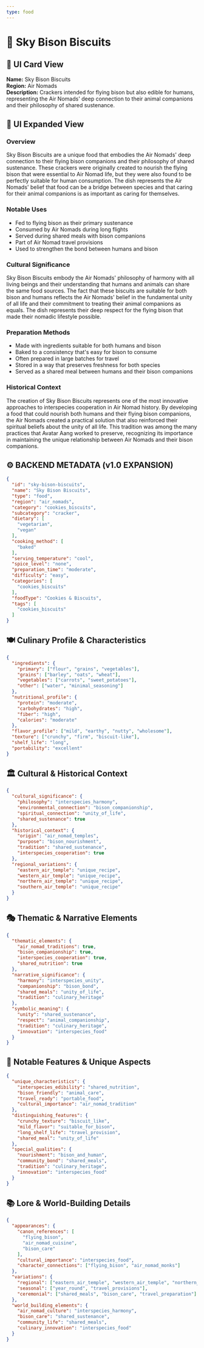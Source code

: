 ```yaml
---
type: food
---
```


# 🦬 Sky Bison Biscuits

## 🎴 UI Card View

**Name:** Sky Bison Biscuits  
**Region:** Air Nomads  
**Description:** Crackers intended for flying bison but also edible for humans, representing the Air Nomads' deep connection to their animal companions and their philosophy of shared sustenance.

## 📖 UI Expanded View

### Overview
Sky Bison Biscuits are a unique food that embodies the Air Nomads' deep connection to their flying bison companions and their philosophy of shared sustenance. These crackers were originally created to nourish the flying bison that were essential to Air Nomad life, but they were also found to be perfectly suitable for human consumption. The dish represents the Air Nomads' belief that food can be a bridge between species and that caring for their animal companions is as important as caring for themselves.

### Notable Uses
- Fed to flying bison as their primary sustenance
- Consumed by Air Nomads during long flights
- Served during shared meals with bison companions
- Part of Air Nomad travel provisions
- Used to strengthen the bond between humans and bison

### Cultural Significance
Sky Bison Biscuits embody the Air Nomads' philosophy of harmony with all living beings and their understanding that humans and animals can share the same food sources. The fact that these biscuits are suitable for both bison and humans reflects the Air Nomads' belief in the fundamental unity of all life and their commitment to treating their animal companions as equals. The dish represents their deep respect for the flying bison that made their nomadic lifestyle possible.

### Preparation Methods
- Made with ingredients suitable for both humans and bison
- Baked to a consistency that's easy for bison to consume
- Often prepared in large batches for travel
- Stored in a way that preserves freshness for both species
- Served as a shared meal between humans and their bison companions

### Historical Context
The creation of Sky Bison Biscuits represents one of the most innovative approaches to interspecies cooperation in Air Nomad history. By developing a food that could nourish both humans and their flying bison companions, the Air Nomads created a practical solution that also reinforced their spiritual beliefs about the unity of all life. This tradition was among the many practices that Avatar Aang worked to preserve, recognizing its importance in maintaining the unique relationship between Air Nomads and their bison companions.

## ⚙️ BACKEND METADATA (v1.0 EXPANSION)
```json
{
  "id": "sky-bison-biscuits",
  "name": "Sky Bison Biscuits",
  "type": "food",
  "region": "air_nomads",
  "category": "cookies_biscuits",
  "subcategory": "cracker",
  "dietary": [
    "vegetarian",
    "vegan"
  ],
  "cooking_method": [
    "baked"
  ],
  "serving_temperature": "cool",
  "spice_level": "none",
  "preparation_time": "moderate",
  "difficulty": "easy",
  "categories": [
    "cookies_biscuits"
  ],
  "foodType": "Cookies & Biscuits",
  "tags": [
    "cookies_biscuits"
  ]
}
```

## 🍽️ Culinary Profile & Characteristics
```json
{
  "ingredients": {
    "primary": ["flour", "grains", "vegetables"],
    "grains": ["barley", "oats", "wheat"],
    "vegetables": ["carrots", "sweet_potatoes"],
    "other": ["water", "minimal_seasoning"]
  },
  "nutritional_profile": {
    "protein": "moderate",
    "carbohydrates": "high",
    "fiber": "high",
    "calories": "moderate"
  },
  "flavor_profile": ["mild", "earthy", "nutty", "wholesome"],
  "texture": ["crunchy", "firm", "biscuit-like"],
  "shelf_life": "long",
  "portability": "excellent"
}
```

## 🏛️ Cultural & Historical Context
```json
{
  "cultural_significance": {
    "philosophy": "interspecies_harmony",
    "environmental_connection": "bison_companionship",
    "spiritual_connection": "unity_of_life",
    "shared_sustenance": true
  },
  "historical_context": {
    "origin": "air_nomad_temples",
    "purpose": "bison_nourishment",
    "tradition": "shared_sustenance",
    "interspecies_cooperation": true
  },
  "regional_variations": {
    "eastern_air_temple": "unique_recipe",
    "western_air_temple": "unique_recipe",
    "northern_air_temple": "unique_recipe",
    "southern_air_temple": "unique_recipe"
  }
}
```

## 🎭 Thematic & Narrative Elements
```json
{
  "thematic_elements": {
    "air_nomad_traditions": true,
    "bison_companionship": true,
    "interspecies_cooperation": true,
    "shared_nutrition": true
  },
  "narrative_significance": {
    "harmony": "interspecies_unity",
    "companionship": "bison_bond",
    "shared_meals": "unity_of_life",
    "tradition": "culinary_heritage"
  },
  "symbolic_meaning": {
    "unity": "shared_sustenance",
    "respect": "animal_companionship",
    "tradition": "culinary_heritage",
    "innovation": "interspecies_food"
  }
}
```

## 🌟 Notable Features & Unique Aspects
```json
{
  "unique_characteristics": {
    "interspecies_edibility": "shared_nutrition",
    "bison_friendly": "animal_care",
    "travel_ready": "portable_food",
    "cultural_importance": "air_nomad_tradition"
  },
  "distinguishing_features": {
    "crunchy_texture": "biscuit_like",
    "mild_flavor": "suitable_for_bison",
    "long_shelf_life": "travel_provision",
    "shared_meal": "unity_of_life"
  },
  "special_qualities": {
    "nourishment": "bison_and_human",
    "community_bond": "shared_meals",
    "tradition": "culinary_heritage",
    "innovation": "interspecies_food"
  }
}
```

## 📚 Lore & World-Building Details
```json
{
  "appearances": {
    "canon_references": [
      "flying_bison",
      "air_nomad_cuisine",
      "bison_care"
    ],
    "cultural_importance": "interspecies_food",
    "character_connections": ["flying_bison", "air_nomad_monks"]
  },
  "variations": {
    "regional": ["eastern_air_temple", "western_air_temple", "northern_air_temple", "southern_air_temple"],
    "seasonal": ["year_round", "travel_provisions"],
    "ceremonial": ["shared_meals", "bison_care", "travel_preparation"]
  },
  "world_building_elements": {
    "air_nomad_culture": "interspecies_harmony",
    "bison_care": "shared_sustenance",
    "community_life": "shared_meals",
    "culinary_innovation": "interspecies_food"
  }
}
```